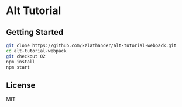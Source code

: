 # Alt Tutorial

## Getting Started

```bash
git clone https://github.com/kzlathander/alt-tutorial-webpack.git
cd alt-tutorial-webpack
git checkout 02
npm install
npm start
```

## License

MIT

